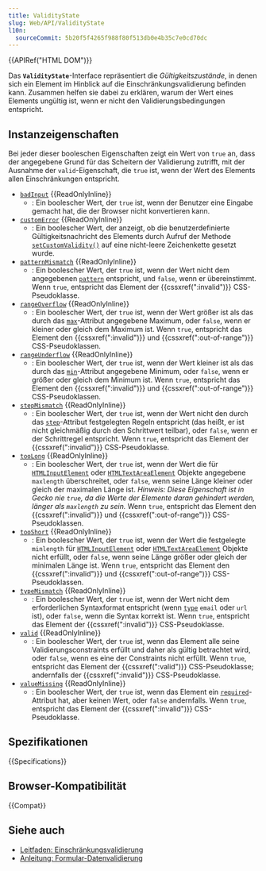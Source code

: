 ```yaml
---
title: ValidityState
slug: Web/API/ValidityState
l10n:
  sourceCommit: 5b20f5f4265f988f80f513db0e4b35c7e0cd70dc
---
```


{{APIRef("HTML DOM")}}

Das **`ValidityState`**-Interface repräsentiert die _Gültigkeitszustände_, in denen sich ein Element im Hinblick auf die Einschränkungsvalidierung befinden kann. Zusammen helfen sie dabei zu erklären, warum der Wert eines Elements ungültig ist, wenn er nicht den Validierungsbedingungen entspricht.

## Instanzeigenschaften

Bei jeder dieser booleschen Eigenschaften zeigt ein Wert von `true` an, dass der angegebene Grund für das Scheitern der Validierung zutrifft, mit der Ausnahme der `valid`-Eigenschaft, die `true` ist, wenn der Wert des Elements allen Einschränkungen entspricht.

- [`badInput`](/de/docs/Web/API/ValidityState/badInput) {{ReadOnlyInline}}
  - : Ein boolescher Wert, der `true` ist, wenn der Benutzer eine Eingabe gemacht hat, die der Browser nicht konvertieren kann.
- [`customError`](/de/docs/Web/API/ValidityState/customError) {{ReadOnlyInline}}
  - : Ein boolescher Wert, der anzeigt, ob die benutzerdefinierte Gültigkeitsnachricht des Elements durch Aufruf der Methode [`setCustomValidity()`](/de/docs/Web/API/HTMLObjectElement/setCustomValidity) auf eine nicht-leere Zeichenkette gesetzt wurde.
- [`patternMismatch`](/de/docs/Web/API/ValidityState/patternMismatch) {{ReadOnlyInline}}
  - : Ein boolescher Wert, der `true` ist, wenn der Wert nicht dem angegebenen [`pattern`](/de/docs/Web/HTML/Element/input#pattern) entspricht, und `false`, wenn er übereinstimmt. Wenn `true`, entspricht das Element der {{cssxref(":invalid")}} CSS-Pseudoklasse.
- [`rangeOverflow`](/de/docs/Web/API/ValidityState/rangeOverflow) {{ReadOnlyInline}}
  - : Ein boolescher Wert, der `true` ist, wenn der Wert größer ist als das durch das [`max`](/de/docs/Web/HTML/Element/input#max)-Attribut angegebene Maximum, oder `false`, wenn er kleiner oder gleich dem Maximum ist. Wenn `true`, entspricht das Element den {{cssxref(":invalid")}} und {{cssxref(":out-of-range")}} CSS-Pseudoklassen.
- [`rangeUnderflow`](/de/docs/Web/API/ValidityState/rangeUnderflow) {{ReadOnlyInline}}
  - : Ein boolescher Wert, der `true` ist, wenn der Wert kleiner ist als das durch das [`min`](/de/docs/Web/HTML/Element/input#min)-Attribut angegebene Minimum, oder `false`, wenn er größer oder gleich dem Minimum ist. Wenn `true`, entspricht das Element den {{cssxref(":invalid")}} und {{cssxref(":out-of-range")}} CSS-Pseudoklassen.
- [`stepMismatch`](/de/docs/Web/API/ValidityState/stepMismatch) {{ReadOnlyInline}}
  - : Ein boolescher Wert, der `true` ist, wenn der Wert nicht den durch das [`step`](/de/docs/Web/HTML/Element/input#step)-Attribut festgelegten Regeln entspricht (das heißt, er ist nicht gleichmäßig durch den Schrittwert teilbar), oder `false`, wenn er der Schrittregel entspricht. Wenn `true`, entspricht das Element der {{cssxref(":invalid")}} CSS-Pseudoklasse.
- [`tooLong`](/de/docs/Web/API/ValidityState/tooLong) {{ReadOnlyInline}}
  - : Ein boolescher Wert, der `true` ist, wenn der Wert die für [`HTMLInputElement`](/de/docs/Web/API/HTMLInputElement) oder [`HTMLTextAreaElement`](/de/docs/Web/API/HTMLTextAreaElement) Objekte angegebene `maxlength` überschreitet, oder `false`, wenn seine Länge kleiner oder gleich der maximalen Länge ist. _Hinweis: Diese Eigenschaft ist in Gecko nie `true`, da die Werte der Elemente daran gehindert werden, länger als `maxlength` zu sein._ Wenn `true`, entspricht das Element den {{cssxref(":invalid")}} und {{cssxref(":out-of-range")}} CSS-Pseudoklassen.
- [`tooShort`](/de/docs/Web/API/ValidityState/tooShort) {{ReadOnlyInline}}
  - : Ein boolescher Wert, der `true` ist, wenn der Wert die festgelegte `minlength` für [`HTMLInputElement`](/de/docs/Web/API/HTMLInputElement) oder [`HTMLTextAreaElement`](/de/docs/Web/API/HTMLTextAreaElement) Objekte nicht erfüllt, oder `false`, wenn seine Länge größer oder gleich der minimalen Länge ist. Wenn `true`, entspricht das Element den {{cssxref(":invalid")}} und {{cssxref(":out-of-range")}} CSS-Pseudoklassen.
- [`typeMismatch`](/de/docs/Web/API/ValidityState/typeMismatch) {{ReadOnlyInline}}
  - : Ein boolescher Wert, der `true` ist, wenn der Wert nicht dem erforderlichen Syntaxformat entspricht (wenn [`type`](/de/docs/Web/HTML/Element/input#type) `email` oder `url` ist), oder `false`, wenn die Syntax korrekt ist. Wenn `true`, entspricht das Element der {{cssxref(":invalid")}} CSS-Pseudoklasse.
- [`valid`](/de/docs/Web/API/ValidityState/valid) {{ReadOnlyInline}}
  - : Ein boolescher Wert, der `true` ist, wenn das Element alle seine Validierungsconstraints erfüllt und daher als gültig betrachtet wird, oder `false`, wenn es eine der Constraints nicht erfüllt. Wenn `true`, entspricht das Element der {{cssxref(":valid")}} CSS-Pseudoklasse; andernfalls der {{cssxref(":invalid")}} CSS-Pseudoklasse.
- [`valueMissing`](/de/docs/Web/API/ValidityState/valueMissing) {{ReadOnlyInline}}
  - : Ein boolescher Wert, der `true` ist, wenn das Element ein [`required`](/de/docs/Web/HTML/Element/input#required)-Attribut hat, aber keinen Wert, oder `false` andernfalls. Wenn `true`, entspricht das Element der {{cssxref(":invalid")}} CSS-Pseudoklasse.

## Spezifikationen

{{Specifications}}

## Browser-Kompatibilität

{{Compat}}

## Siehe auch

- [Leitfaden: Einschränkungsvalidierung](/de/docs/Web/HTML/Constraint_validation)
- [Anleitung: Formular-Datenvalidierung](/de/docs/Learn_web_development/Extensions/Forms/Form_validation)

